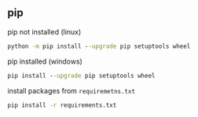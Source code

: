 ## pip
pip not installed (linux)
```cmd
python -m pip install --upgrade pip setuptools wheel
```

pip installed (windows)
```cmd
pip install --upgrade pip setuptools wheel
```

install packages from `requiremetns.txt`
```cmd
pip install -r requirements.txt
```
